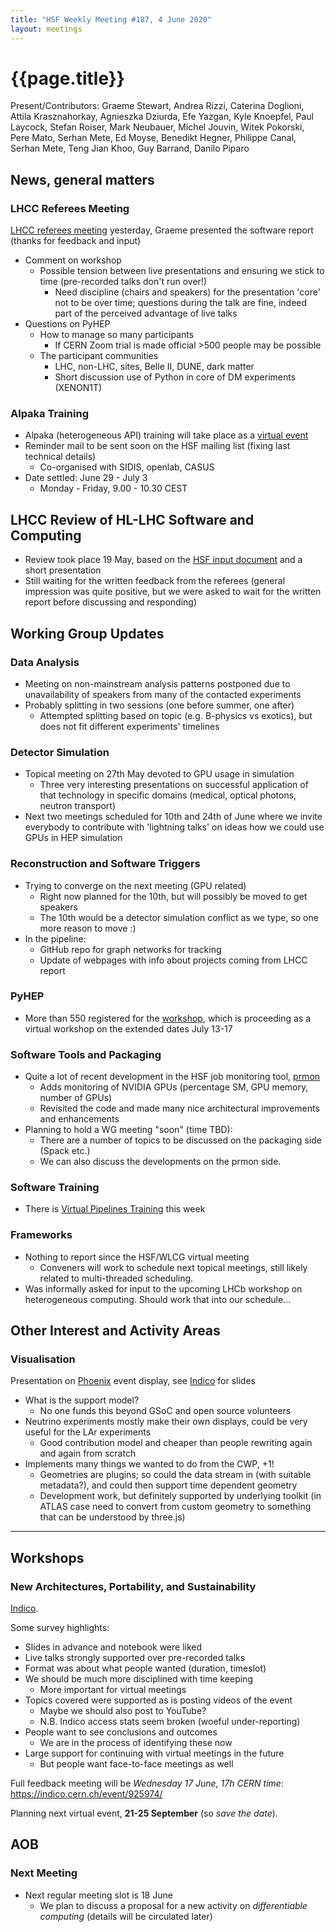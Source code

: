 ```yaml
---
title: "HSF Weekly Meeting #187, 4 June 2020"
layout: meetings
---
```


# {{page.title}}

Present/Contributors: Graeme Stewart, Andrea Rizzi, Caterina Doglioni, Attila Krasznahorkay, Agnieszka Dziurda, Efe Yazgan, Kyle Knoepfel, Paul Laycock, Stefan Roiser, Mark Neubauer, Michel Jouvin, Witek Pokorski, Pere Mato, Serhan Mete, Ed Moyse, Benedikt Hegner, Philippe Canal, Serhan Mete, Teng Jian Khoo, Guy Barrand, Danilo Piparo

## News, general matters

### LHCC Referees Meeting

[LHCC referees meeting](https://indico.cern.ch/event/877841/) yesterday, Graeme presented the software report (thanks for feedback and input)

- Comment on workshop
    - Possible tension between live presentations and ensuring we stick to time (pre-recorded talks don't run over!)
        - Need discipline (chairs and speakers) for the presentation 'core' not to be over time; questions during the talk are fine, indeed part of the perceived advantage of live talks
- Questions on PyHEP
    - How to manage so many participants
        - If CERN Zoom trial is made official >500 people may be possible
    - The participant communities
        - LHC, non-LHC, sites, Belle II, DUNE, dark matter
        - Short discussion use of Python in core of DM experiments (XENON1T)

### Alpaka Training

- Alpaka (heterogeneous API) training will take place as a [virtual event](https://indico.cern.ch/event/912156/)
- Reminder mail to be sent soon on the HSF mailing list (fixing last technical details)
    - Co-organised with SIDIS, openlab, CASUS
- Date settled: June 29 - July 3
    - Monday - Friday, 9.00 - 10.30 CEST

## LHCC Review of HL-LHC Software and Computing

- Review took place 19 May, based on the [HSF input document](https://zenodo.org/record/3779250) and a short presentation
- Still waiting for the written feedback from the referees (general impression was quite positive, but we were asked to wait for the written report before discussing and responding)


## Working Group Updates

### Data Analysis
 - Meeting on non-mainstream analysis patterns postponed due to unavailability of speakers from many of the contacted experiments
 - Probably splitting in two sessions (one before summer, one after)
     - Attempted splitting based on topic (e.g. B-physics vs exotics), but does not fit different experiments' timelines

### Detector Simulation
- Topical meeting on 27th May devoted to GPU usage in simulation
    - Three very interesting presentations on successful application of that technology in specific domains (medical, optical photons, neutron transport)
- Next two meetings scheduled for 10th and 24th of June where we invite everybody to contribute with 'lightning talks' on ideas how we could use GPUs in HEP simulation


### Reconstruction and Software Triggers
 - Trying to converge on the next meeting (GPU related)
     - Right now planned for the 10th, but will possibly be moved to get speakers
     - The 10th would be a detector simulation conflict as we type, so one more reason to move :)
 - In the pipeline:
     - GitHub repo for graph networks for tracking
     - Update of webpages with info about projects coming from LHCC report


### PyHEP
- More than 550 registered for the [workshop](https://indico.cern.ch/e/PyHEP2020), which is proceeding as a virtual workshop on the extended dates July 13-17

### Software Tools and Packaging

 - Quite a lot of recent development in the HSF job monitoring tool, [prmon](https://github.com/HSF/prmon)
     - Adds monitoring of NVIDIA GPUs (percentage SM, GPU memory, number of GPUs)
     - Revisited the code and made many nice architectural improvements and enhancements
- Planning to hold a WG meeting "soon" (time TBD):
    - There are a number of topics to be discussed on the packaging side (Spack etc.)
    - We can also discuss the developments on the prmon side.


### Software Training

- There is [Virtual Pipelines Training](https://indico.cern.ch/event/904759/) this week

### Frameworks

- Nothing to report since the HSF/WLCG virtual meeting
    - Conveners will work to schedule next topical meetings, still likely related to multi-threaded scheduling.
- Was informally asked for input to the upcoming LHCb workshop on heterogeneous computing. Should work that into our schedule...

## Other Interest and Activity Areas

### Visualisation

Presentation on [Phoenix](https://github.com/HSF/phoenix) event display, see [Indico](https://indico.cern.ch/event/916410/) for slides

- What is the support model?
    - No one funds this beyond GSoC and open source volunteers
- Neutrino experiments mostly make their own displays, could be very useful for the LAr experiments
    - Good contribution model and cheaper than people rewriting again and again from scratch
- Implements many things we wanted to do from the CWP, +1!
    - Geometries are plugins; so could the data stream in (with suitable metadata?), and could then support time dependent geometry
    - Development work, but definitely supported by underlying toolkit (in ATLAS case need to convert from custom geometry to something that can be understood by three.js)

---

## Workshops

### New Architectures, Portability, and Sustainability

[Indico](https://indico.cern.ch/event/908146/).

Some survey highlights:
- Slides in advance and notebook were liked
- Live talks strongly supported over pre-recorded talks
- Format was about what people wanted (duration, timeslot)
- We should be much more disciplined with time keeping
    - More important for virtual meetings
- Topics covered were supported as is posting videos of the event
    - Maybe we should also post to YouTube?
    - N.B. Indico access stats seem broken (woeful under-reporting)
- People want to see conclusions and outcomes
    - We are in the process of identifying these now
- Large support for continuing with virtual meetings in the future
    - But people want face-to-face meetings as well

Full feedback meeting will be *Wednesday 17 June, 17h CERN time*: <https://indico.cern.ch/event/925974/>

Planning next virtual event, **21-25 September** (so *save the date*).

## AOB

### Next Meeting

- Next regular meeting slot is 18 June
    - We plan to discuss a proposal for a new activity on *differentiable computing* (details will be circulated later)
